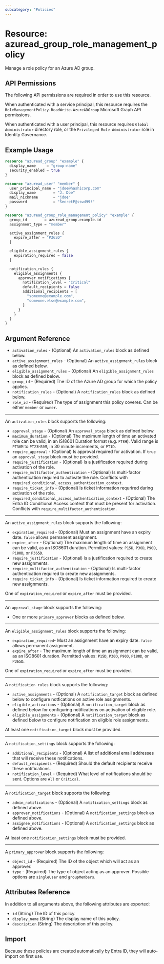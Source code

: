 ```yaml
---
subcategory: "Policies"
---
```


# Resource: azuread_group_role_management_policy

Manage a role policy for an Azure AD group.

## API Permissions

The following API permissions are required in order to use this resource.

When authenticated with a service principal, this resource requires the `RoleManagementPolicy.ReadWrite.AzureADGroup` Microsoft Graph API permissions.

When authenticated with a user principal, this resource requires `Global Administrator` directory role, or the `Privileged Role Administrator` role in Identity Governance.

## Example Usage

```terraform
resource "azuread_group" "example" {
  display_name     = "group-name"
  security_enabled = true
}

resource "azuread_user" "member" {
  user_principal_name = "jdoe@hashicorp.com"
  display_name        = "J. Doe"
  mail_nickname       = "jdoe"
  password            = "SecretP@sswd99!"
}

resource "azuread_group_role_management_policy" "example" {
  group_id        = azuread_group.example.id
  assignment_type = "member"

  active_assignment_rules {
    expire_after = "P365D"
  }

  eligible_assignment_rules {
    expiration_required = false
  }

  notification_rules {
    eligible_assignments {
      approver_notifications {
        notification_level = "Critical"
        default_recipients = false
        additional_recipients = [
          "someone@example.com",
          "someone.else@example.com",
        ]
      }
    }
  }
}
```

## Argument Reference

- `activation_rules` - (Optional) An `activation_rules` block as defined below.
- `active_assignment_rules` - (Optional) An `active_assignment_rules` block as defined below.
- `eligible_assignment_rules` - (Optional) An `eligible_assignment_rules` block as defined below.
- `group_id` - (Required) The ID of the Azure AD group for which the policy applies.
- `notification_rules` - (Optional) A `notification_rules` block as defined below.
- `role_id` - (Required) The type of assignment this policy coveres. Can be either `member` or `owner`.

---

An `activation_rules` block supports the following:

- `approval_stage` - (Optional) An `approval_stage` block as defined below.
- `maximum_duration` - (Optional) The maximum length of time an activated role can be valid, in an IS)8601 Duration format (e.g. `PT8H`). Valid range is `PT30M` to `PT23H30M`, in 30 minute increments, or `PT1D`.
- `require_approval` - (Optional) Is approval required for activation. If `true` an `approval_stage` block must be provided.
- `require_justification` - (Optional) Is a justification required during activation of the role.
- `require_multifactor_authentication` - (Optional) Is multi-factor authentication required to activate the role. Conflicts with `required_conditional_access_authentication_context`.
- `require_ticket_info` - (Optional) Is ticket information requrired during activation of the role.
- `required_conditional_access_authentication_context` - (Optional) The Entra ID Conditional Access context that must be present for activation. Conflicts with `require_multifactor_authentication`.

---

An `active_assignment_rules` block supports the following:

- `expiration_required` - (Optional) Must an assignment have an expiry date. `false` allows permanent assignment.
- `expire_after` - (Optional) The maximum length of time an assignment can be valid, as an ISO8601 duration. Permitted values: `P15D`, `P30D`, `P90D`, `P180D`, or `P365D`.
- `require_justification` - (Optional) Is a justification required to create new assignments.
- `require_multifactor_authentication` - (Optional) Is multi-factor authentication required to create new assignments.
- `require_ticket_info` - (Optional) Is ticket information required to create new assignments.

One of `expiration_required` or `expire_after` must be provided.

---

An `approval_stage` block supports the following:

- One or more `primary_approver` blocks as defined below.

---

An `eligible_assignment_rules` block supports the following:

- `expiration_required`- Must an assignment have an expiry date. `false` allows permanent assignment.
- `expire_after` - The maximum length of time an assignment can be valid, as an ISO8601 duration. Permitted values: `P15D`, `P30D`, `P90D`, `P180D`, or `P365D`.

One of `expiration_required` or `expire_after` must be provided.

---

A `notification_rules` block supports the following:

- `active_assignments` - (Optional) A `notification_target` block as defined below to configure notfications on active role assignments.
- `eligible_activations` - (Optional) A `notification_target` block as defined below for configuring notifications on activation of eligible role.
- `eligible_assignments` - (Optional) A `notification_target` block as defined below to configure notification on eligible role assignments.

At least one `notification_target` block must be provided.

---

A `notification_settings` block supports the following:

- `additional_recipients` - (Optional) A list of additional email addresses that will receive these notifications.
- `default_recipients` - (Required) Should the default recipients receive these notifications.
- `notification_level` - (Required) What level of notifications should be sent. Options are `All` or `Critical`.

---

A `notification_target` block supports the following:

- `admin_notifications` - (Optional) A `notification_settings` block as defined above.
- `approver_notifications` - (Optional) A `notification_settings` block as defined above.
- `assignee_notifications` - (Optional) A `notification_settings` block as defined above.

At least one `notification_settings` block must be provided.

---

A `primary_approver` block supports the following:

- `object_id` - (Required) The ID of the object which will act as an approver.
- `type` - (Required) The type of object acting as an approver. Possible options are `singleUser` and `groupMembers`.

## Attributes Reference

In addition to all arguments above, the following attributes are exported:

- `id` (String) The ID of this policy.
- `display_name` (String) The display name of this policy.
- `description` (String) The description of this policy.

## Import

Because these policies are created automatically by Entra ID, they will auto-import on first use.
